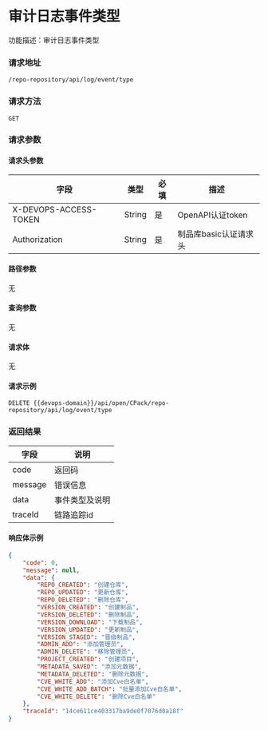 # 审计日志事件类型
功能描述：审计日志事件类型

### 请求地址
```
/repo-repository/api/log/event/type
```

### 请求方法
`GET`

### 请求参数

#### 请求头参数

| 字段                  | 类型   | 必填 | 描述                  |
| --------------------- | ------ | ---- | --------------------- |
| X-DEVOPS-ACCESS-TOKEN | String | 是   | OpenAPI认证token      |
| Authorization         | String | 是   | 制品库basic认证请求头 |

#### 路径参数

无

#### 查询参数

无

#### 请求体

无

#### 请求示例

```http
DELETE {{devops-domain}}/api/open/CPack/repo-repository/api/log/event/type
```




### 返回结果

| 字段    | 说明           |
| ------- | -------------- |
| code    | 返回码         |
| message | 错误信息       |
| data    | 事件类型及说明 |
| traceId | 链路追踪id     |

#### 响应体示例

```json
{
    "code": 0,
    "message": null,
    "data": {
        "REPO_CREATED": "创建仓库",
        "REPO_UPDATED": "更新仓库",
        "REPO_DELETED": "删除仓库",
        "VERSION_CREATED": "创建制品",
        "VERSION_DELETED": "删除制品",
        "VERSION_DOWNLOAD": "下载制品",
        "VERSION_UPDATED": "更新制品",
        "VERSION_STAGED": "晋级制品",
        "ADMIN_ADD": "添加管理员",
        "ADMIN_DELETE": "移除管理员",
        "PROJECT_CREATED": "创建项目",
        "METADATA_SAVED": "添加元数据",
        "METADATA_DELETED": "删除元数据",
        "CVE_WHITE_ADD": "添加Cve白名单",
        "CVE_WHITE_ADD_BATCH": "批量添加Cve白名单",
        "CVE_WHITE_DELETE": "删除Cve白名单"
    },
    "traceId": "14ce611ce403317ba9de0f7076d0a18f"
}
```

